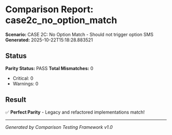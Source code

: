 # Comparison Report: case2c_no_option_match
**Scenario:** CASE 2C: No Option Match - Should not trigger option SMS
**Generated:** 2025-10-22T15:18:28.883521

## Status
**Parity Status:** PASS
**Total Mismatches:** 0
  - Critical: 0
  - Warnings: 0

## Result
✅ **Perfect Parity** - Legacy and refactored implementations match!

---
*Generated by Comparison Testing Framework v1.0*
